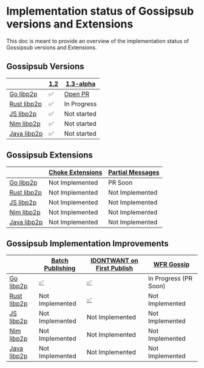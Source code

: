 # Implementation status of Gossipsub versions and Extensions

This doc is meant to provide an overview of the implementation status of
Gossipsub versions and Extensions.

## Gossipsub Versions

|               | [1.2] | [1.3-alpha]                                                    |
| ------------- | ----- | -------------------------------------------------------------- |
| [Go libp2p]   | ✅    | [Open PR](https://github.com/libp2p/go-libp2p-pubsub/pull/630) |
| [Rust libp2p] | ✅    | In Progress                                                    |
| [JS libp2p]   | ✅    | Not started                                                    |
| [Nim libp2p]  | ✅    | Not started                                                    |
| [Java libp2p] | ✅    | Not started                                                    |

## Gossipsub Extensions

|               | [Choke Extensions] | [Partial Messages] |
| ------------- | ------------------ | ------------------ |
| [Go libp2p]   | Not Implemented    | PR Soon            |
| [Rust libp2p] | Not Implemented    | Not Implemented    |
| [JS libp2p]   | Not Implemented    | Not Implemented    |
| [Nim libp2p]  | Not Implemented    | Not Implemented    |
| [Java libp2p] | Not Implemented    | Not Implemented    |

## Gossipsub Implementation Improvements

|               | [Batch Publishing]                                                       | [IDONTWANT on First Publish]                              | [WFR Gossip]          |
| ------------- | ------------------------------------------------------------------------ | --------------------------------------------------------- | --------------------- |
| [Go libp2p]   | [✅](https://pkg.go.dev/github.com/libp2p/go-libp2p-pubsub#MessageBatch) | [✅](https://github.com/libp2p/go-libp2p-pubsub/pull/612) | In Progress (PR Soon) |
| [Rust libp2p] | Not Implemented                                                          | [✅](https://github.com/libp2p/rust-libp2p/pull/5773)     | Not Implemented       |
| [JS libp2p]   | Not Implemented                                                          | Not Implemented                                           | Not Implemented       |
| [Nim libp2p]  | Not Implemented                                                          | Not Implemented                                           | Not Implemented       |
| [Java libp2p] | Not Implemented                                                          | Not Implemented                                           | Not Implemented       |

[Go libp2p]: https://github.com/libp2p/go-libp2p-pubsub
[Rust libp2p]: https://github.com/libp2p/rust-libp2p/tree/master/protocols/gossipsub
[JS libp2p]: https://github.com/ChainSafe/js-libp2p-gossipsub
[Nim libp2p]: https://github.com/vacp2p/nim-libp2p/tree/master/libp2p/protocols/pubsub/gossipsub
[Java libp2p]: https://github.com/libp2p/jvm-libp2p/tree/develop/libp2p/src/test/kotlin/io/libp2p/pubsub/gossip
[1.2]: https://github.com/libp2p/specs/blob/master/pubsub/gossipsub/gossipsub-v1.2.md
[1.3-alpha]: https://github.com/libp2p/specs/issues/687
[Choke Extensions]: https://github.com/libp2p/specs/pull/681
[Partial Messages]: https://github.com/libp2p/specs/pull/685
[Batch Publishing]: https://ethresear.ch/t/improving-das-performance-with-gossipsub-batch-publishing/21713
[IDONTWANT on first Publish]: https://github.com/libp2p/go-libp2p-pubsub/issues/610
[WFR Gossip]: https://ethresear.ch/t/the-paths-of-least-resistance-introducing-wfr-gossip/22671/3
